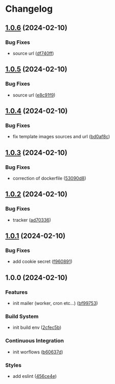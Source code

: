 # Changelog

## [1.0.6](https://github.com/Andesite-Lab/Mailer/compare/v1.0.5...v1.0.6) (2024-02-10)


### Bug Fixes

* source url ([df740ff](https://github.com/Andesite-Lab/Mailer/commit/df740ffda09ee75fdf924f33c1aa7aae56472b5f))

## [1.0.5](https://github.com/Andesite-Lab/Mailer/compare/v1.0.4...v1.0.5) (2024-02-10)


### Bug Fixes

* source url ([e8c91f9](https://github.com/Andesite-Lab/Mailer/commit/e8c91f9369e5bba463be60dc0b5f4b1bee0703db))

## [1.0.4](https://github.com/Andesite-Lab/Mailer/compare/v1.0.3...v1.0.4) (2024-02-10)


### Bug Fixes

* fix template images sources and url ([bd0af8c](https://github.com/Andesite-Lab/Mailer/commit/bd0af8cf7158d5f195064027168da39f88e3472d))

## [1.0.3](https://github.com/Andesite-Lab/Mailer/compare/v1.0.2...v1.0.3) (2024-02-10)


### Bug Fixes

* correction of dockerfile ([53090d8](https://github.com/Andesite-Lab/Mailer/commit/53090d8e8b901242439db74d943b9de2a4b16734))

## [1.0.2](https://github.com/Andesite-Lab/Mailer/compare/v1.0.1...v1.0.2) (2024-02-10)


### Bug Fixes

* tracker ([ad70336](https://github.com/Andesite-Lab/Mailer/commit/ad70336efc557d801b45bc232b048ec169437bed))

## [1.0.1](https://github.com/Andesite-Lab/Mailer/compare/v1.0.0...v1.0.1) (2024-02-10)


### Bug Fixes

* add cookie secret ([f960891](https://github.com/Andesite-Lab/Mailer/commit/f96089184b6987cffad8748fed80cf8b387e3d94))

## 1.0.0 (2024-02-10)


### Features

* init mailer (worker, cron etc...) ([bf99753](https://github.com/Andesite-Lab/Mailer/commit/bf9975351a29f198d4478c554a8bb5103258eec0))


### Build System

* init build env ([2cfec5b](https://github.com/Andesite-Lab/Mailer/commit/2cfec5b0e4a31434afacf5416638cc085a5b3c26))


### Continuous Integration

* init worflows ([b60637d](https://github.com/Andesite-Lab/Mailer/commit/b60637de2b9ef30eb1a1c2571d889db6ee63b575))


### Styles

* add eslint ([456ce4e](https://github.com/Andesite-Lab/Mailer/commit/456ce4e0f36ae4a6a44db115804a49b351185235))
